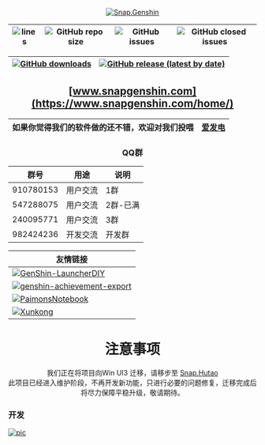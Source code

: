 <div align="center"> 

[![Snap.Genshin](https://repository-images.githubusercontent.com/331187187/0a2420e5-881a-4709-9f99-fdd42f13e1fc)](https://github.com/DGP-Studio/Snap.Genshin/stargazers)

|![lines](https://img.shields.io/tokei/lines/github/DGP-Studio/Snap.Genshin?style=flat-square)|![GitHub repo size](https://img.shields.io/github/repo-size/DGP-Studio/Snap.Genshin?style=flat-square)|![GitHub issues](https://img.shields.io/github/issues/DGP-Studio/Snap.Genshin?style=flat-square)|![GitHub closed issues](https://img.shields.io/github/issues-closed/DGP-Studio/Snap.Genshin?style=flat-square)|
|-|-|-|-|

|[![GitHub downloads](https://img.shields.io/github/downloads/DGP-Studio/Snap.Genshin/total?style=flat-square)](https://github.com/DGP-Studio/Snap.Genshin/releases)|[![GitHub release (latest by date)](https://img.shields.io/github/downloads/DGP-studio/Snap.Genshin/latest/total?style=flat-square)](https://github.com/DGP-Studio/Snap.Genshin/releases/latest)|
|-|-|

## [www.snapgenshin.com](https://www.snapgenshin.com/home/)

|如果你觉得我们的软件做的还不错，欢迎对我们投喂|[爱发电](https://afdian.net/@DismissedLight)|
|-|-|

### QQ群

|群号|用途|说明|
|-|-|-|
|910780153|用户交流|1群|
|547288075|用户交流|2群-已满|
|240095771|用户交流|3群|
|982424236|开发交流|开发群|


|友情链接|
|-|
|[![GenShin-LauncherDIY](https://img.shields.io/badge/DawnFz-GenShin_Launcher_Plus_-red/total?style=flat-square)](https://github.com/DawnFz/GenShin-LauncherDIY)|
|[![genshin-achievement-export](https://img.shields.io/badge/HolographicHat-Genshin_Achievement_Export-red/total?style=flat-square)](https://github.com/HolographicHat/genshin-achievement-export)|
|[![PaimonsNotebook](https://img.shields.io/badge/QooLianyi-Paimons_Notebook-red/total?style=flat-square)](https://github.com/QooLianyi/PaimonsNotebook)|
|[![Xunkong](https://img.shields.io/badge/Scighost-Xunkong-red/total?style=flat-square)](https://github.com/Scighost/Xunkong)|

# **注意事项**

我们正在将项目向Win UI3 迁移，请移步至 [Snap.Hutao](https://github.com/DGP-Studio/Snap.Hutao)  
此项目已经进入维护阶段，不再开发新功能，只进行必要的问题修复，迁移完成后将尽力保障平稳升级，敬请期待。

</div>

### 开发

[![pic](https://contrib.rocks/image?repo=DGP-Studio/Snap.Genshin)](https://github.com/DGP-Studio/Snap.Genshin/graphs/contributors)